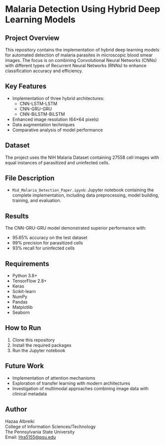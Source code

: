 # Malaria Detection Using Hybrid Deep Learning Models

## Project Overview
This repository contains the implementation of hybrid deep learning models for automated detection of malaria parasites in microscopic blood smear images. The focus is on combining Convolutional Neural Networks (CNNs) with different types of Recurrent Neural Networks (RNNs) to enhance classification accuracy and efficiency.

## Key Features
- Implementation of three hybrid architectures:
  - CNN-LSTM-LSTM
  - CNN-GRU-GRU
  - CNN-BiLSTM-BiLSTM
- Enhanced image resolution (64×64 pixels)
- Data augmentation techniques
- Comparative analysis of model performance

## Dataset
The project uses the NIH Malaria Dataset containing 27558 cell images with equal instances of parasitized and uninfected cells.

## File Description
- `Mid_Malaria_Detection_Paper.ipynb`: Jupyter notebook containing the complete implementation, including data preprocessing, model building, training, and evaluation.

## Results
The CNN-GRU-GRU model demonstrated superior performance with:
- 95.65% accuracy on the test dataset
- 99% precision for parasitized cells
- 93% recall for uninfected cells

## Requirements
- Python 3.8+
- TensorFlow 2.8+
- Keras
- Scikit-learn
- NumPy
- Pandas
- Matplotlib
- Seaborn

## How to Run
1. Clone this repository
2. Install the required packages
3. Run the Jupyter notebook

## Future Work
- Implementation of attention mechanisms
- Exploration of transfer learning with modern architectures
- Investigation of multimodal approaches combining image data with clinical metadata

## Author
Hazaa Albreiki  
College of Information Sciences/Technology  
The Pennsylvania State University  
Email: Hra5155@psu.edu